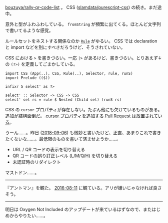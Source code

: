 [bouzuya/rally-qr-code-list][] 。 CSS ([slamdata/purescript-css][]) の続き。まだ途中。

意外と型がふわふわしている。 `fromString` が頻繁に出てくる。ほとんど文字列で書いてるような感覚。

ルールセットをネストする関係なのか [`Rule`](https://pursuit.purescript.org/packages/purescript-css/3.4.0/docs/CSS.Stylesheet#t:Rule) がゆるい。 CSS では declaration と import などを別にすべきだろうけど、そうされていない。

CSS における `>` を書きづらい。一応 `|>` があるけど、書きづらい。とりあえず↓の `(?>)` を定義してごまかしている。

```
import CSS (App(..), CSS, Rule(..), Selector, rule, runS)
import Prelude (($))

infixr 5 select' as ?>

select' :: Selector -> CSS -> CSS
select' sel rs = rule $ Nested (Child sel) (runS rs)
```

CSS の `cursor` プロパティが存在しない。たぶん他にも欠けているものがある。追加が結構面倒だ。[ cursor プロパティを追加する Pull Request は放置されている](https://github.com/slamdata/purescript-css/pull/94)。

うーん……。昨日 ([2018-09-06][]) も微妙と書いたけど、正直、あまりこれで書きたくないな……。最低限のものを書いて済ませようか……。

- URL / QR コードの表示を切り替える
- QR コードの誤り訂正レベル (L/M/Q/H) を切り替える
- 未認証時のリダイレクト

マストドン……。

-----

『アントマン』を観た。 [2016-08-11][] に観ている。アリが嫌いじゃなければ良さそう。

-----

明日は Oxygen Not Included のアップデートが来ているはずなので、またはじめからやりたい……。

[2016-08-11]: https://blog.bouzuya.net/2016/08/11/
[2018-09-06]: https://blog.bouzuya.net/2018/09/06/
[bouzuya/rally-qr-code-list]: https://github.com/bouzuya/rally-qr-code-list
[slamdata/purescript-css]: https://github.com/slamdata/purescript-css
